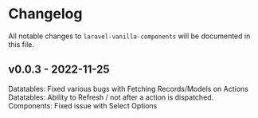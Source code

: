 # Changelog

All notable changes to `laravel-vanilla-components` will be documented in this file.

## v0.0.3 - 2022-11-25

Datatables: Fixed various bugs with Fetching Records/Models on Actions
Datatables: Ability to Refresh / not after a action is dispatched.
Components: Fixed issue with Select Options
